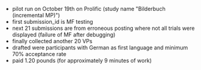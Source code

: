 - pilot run on October 19th on Prolific (study name "Bilderbuch (incremental MP)")
- first submission_id is MF testing
- next 21 submissions are from erroneous posting where not all trials were displayed (failure of MF after debugging)
- finally collected another 20 VPs
- drafted were participants with German as first language and minimum 70% acceptance rate
- paid 1.20 pounds (for approximately 9 minutes of work)
